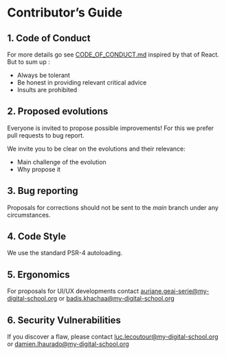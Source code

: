 # Contributor’s Guide

## 1. Code of Conduct
For more details go see <a href="https://github.com/bref1306/open_source_project/blob/main/CODE_OF_CONDUCT.md">CODE_OF_CONDUCT.md</a> inspired by that of React.
But to sum up :  
- Always be tolerant
- Be honest in providing relevant critical advice
- Insults are prohibited

## 2. Proposed evolutions

Everyone is invited to propose possible improvements!
For this we prefer pull requests to bug report.

We invite you to be clear on the evolutions and their relevance:
- Main challenge of the evolution
- Why propose it

## 3. Bug reporting

Proposals for corrections should not be sent to the *main* branch under any circumstances.

## 4. Code Style

We use the standard PSR-4 autoloading.

## 5. Ergonomics

For proposals for UI/UX developments contact <a mailto="auriane.geai-serie@my-digital-school.org">auriane.geai-serie@my-digital-school.org</a> or <a mailto="badis.khachaa@my-digital-school.org">badis.khachaa@my-digital-school.org</a>

## 6. Security Vulnerabilities

If you discover a flaw, please contact <a mailto="luc.lecoutour@my-digital-school.org">luc.lecoutour@my-digital-school.org</a> or <a mailto="damien.lhaurado@my-digital-school.org">damien.lhaurado@my-digital-school.org</a>
